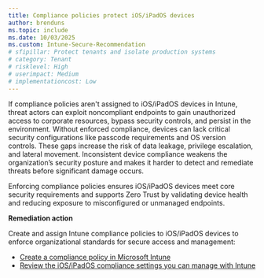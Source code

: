 ```yaml
---
title: Compliance policies protect iOS/iPadOS devices
author: brenduns
ms.topic: include
ms.date: 10/03/2025
ms.custom: Intune-Secure-Recommendation
# sfipillar: Protect tenants and isolate production systems
# category: Tenant
# risklevel: High
# userimpact: Medium
# implementationcost: Low
---
```

If compliance policies aren't assigned to iOS/iPadOS devices in Intune, threat actors can exploit noncompliant endpoints to gain unauthorized access to corporate resources, bypass security controls, and persist in the environment. Without enforced compliance, devices can lack critical security configurations like passcode requirements and OS version controls. These gaps increase the risk of data leakage, privilege escalation, and lateral movement. Inconsistent device compliance weakens the organization’s security posture and makes it harder to detect and remediate threats before significant damage occurs.

Enforcing compliance policies ensures iOS/iPadOS devices meet core security requirements and supports Zero Trust by validating device health and reducing exposure to misconfigured or unmanaged endpoints.

**Remediation action**

Create and assign Intune compliance policies to iOS/iPadOS devices to enforce organizational standards for secure access and management:  
- [Create a compliance policy in Microsoft Intune](/intune/intune-service/protect/create-compliance-policy#create-the-policy)
- [Review the iOS/iPadOS compliance settings you can manage with Intune](/intune/intune-service/protect/compliance-policy-create-ios)
